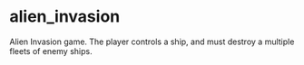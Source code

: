 # alien_invasion
Alien Invasion game. The player controls a ship, and must destroy a multiple fleets of enemy ships.
